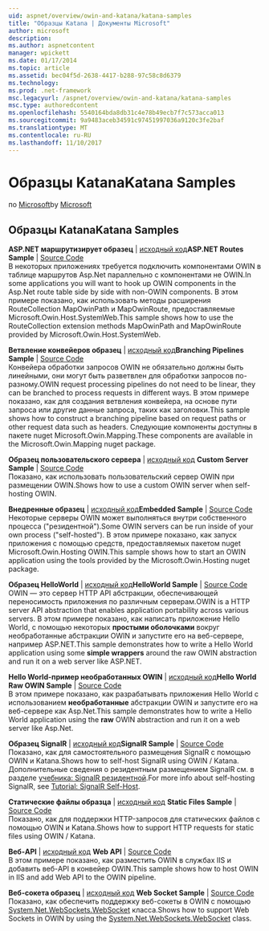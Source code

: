 ```yaml
---
uid: aspnet/overview/owin-and-katana/katana-samples
title: "Образцы Katana | Документы Microsoft"
author: microsoft
description: 
ms.author: aspnetcontent
manager: wpickett
ms.date: 01/17/2014
ms.topic: article
ms.assetid: bec04f5d-2638-4417-b288-97c58c8d6379
ms.technology: 
ms.prod: .net-framework
msc.legacyurl: /aspnet/overview/owin-and-katana/katana-samples
msc.type: authoredcontent
ms.openlocfilehash: 5540164bda8db31c4e78b49ecb7f7c573acca013
ms.sourcegitcommit: 9a9483aceb34591c97451997036a9120c3fe2baf
ms.translationtype: MT
ms.contentlocale: ru-RU
ms.lasthandoff: 11/10/2017
---
```

<a name="katana-samples"></a><span data-ttu-id="24c2c-102">Образцы Katana</span><span class="sxs-lookup"><span data-stu-id="24c2c-102">Katana Samples</span></span>
====================
<span data-ttu-id="24c2c-103">по [Microsoft](https://github.com/microsoft)</span><span class="sxs-lookup"><span data-stu-id="24c2c-103">by [Microsoft](https://github.com/microsoft)</span></span>

## <a name="katana-samples"></a><span data-ttu-id="24c2c-104">Образцы Katana</span><span class="sxs-lookup"><span data-stu-id="24c2c-104">Katana Samples</span></span>

<span data-ttu-id="24c2c-105">**ASP.NET маршрутизирует образец** | [исходный код](http://aspnet.codeplex.com/sourcecontrol/latest#Samples/Katana/AspNetRoutes/ReadMe.txt)</span><span class="sxs-lookup"><span data-stu-id="24c2c-105">**ASP.NET Routes Sample** | [Source Code](http://aspnet.codeplex.com/sourcecontrol/latest#Samples/Katana/AspNetRoutes/ReadMe.txt)</span></span>  
<span data-ttu-id="24c2c-106">В некоторых приложениях требуется подключить компонентами OWIN в таблице маршрутов Asp.Net параллельно с компонентами не OWIN.</span><span class="sxs-lookup"><span data-stu-id="24c2c-106">In some applications you will want to hook up OWIN components in the Asp.Net route table side by side with non-OWIN components.</span></span> <span data-ttu-id="24c2c-107">В этом примере показано, как использовать методы расширения RouteCollection MapOwinPath и MapOwinRoute, предоставляемые Microsoft.Owin.Host.SystemWeb.</span><span class="sxs-lookup"><span data-stu-id="24c2c-107">This sample shows how to use the RouteCollection extension methods MapOwinPath and MapOwinRoute provided by Microsoft.Owin.Host.SystemWeb.</span></span>

<span data-ttu-id="24c2c-108">**Ветвление конвейеров образец** | [исходный код](http://aspnet.codeplex.com/sourcecontrol/latest#Samples/Katana/BranchingPipelines/ReadMe.txt)</span><span class="sxs-lookup"><span data-stu-id="24c2c-108">**Branching Pipelines Sample** | [Source Code](http://aspnet.codeplex.com/sourcecontrol/latest#Samples/Katana/BranchingPipelines/ReadMe.txt)</span></span>  
<span data-ttu-id="24c2c-109">Конвейера обработки запросов OWIN не обязательно должны быть линейными, они могут быть разветвлен для обработки запросов по-разному.</span><span class="sxs-lookup"><span data-stu-id="24c2c-109">OWIN request processing pipelines do not need to be linear, they can be branched to process requests in different ways.</span></span> <span data-ttu-id="24c2c-110">В этом примере показано, как для создания ветвления конвейера, на основе пути запроса или другие данные запроса, таких как заголовки.</span><span class="sxs-lookup"><span data-stu-id="24c2c-110">This sample shows how to construct a branching pipeline based on request paths or other request data such as headers.</span></span> <span data-ttu-id="24c2c-111">Следующие компоненты доступны в пакете nuget Microsoft.Owin.Mapping.</span><span class="sxs-lookup"><span data-stu-id="24c2c-111">These components are available in the Microsoft.Owin.Mapping nuget package.</span></span>

<span data-ttu-id="24c2c-112">**Образец пользовательского сервера** | [исходный код](http://aspnet.codeplex.com/sourcecontrol/latest#Samples/Katana/CustomServer/MyCustomServer/CustomServer.cs) </span><span class="sxs-lookup"><span data-stu-id="24c2c-112">**Custom Server Sample** | [Source Code](http://aspnet.codeplex.com/sourcecontrol/latest#Samples/Katana/CustomServer/MyCustomServer/CustomServer.cs) </span></span>  
<span data-ttu-id="24c2c-113">Показано, как использовать пользовательский сервер OWIN при размещении OWIN.</span><span class="sxs-lookup"><span data-stu-id="24c2c-113">Shows how to use a custom OWIN server when self-hosting OWIN.</span></span>

<span data-ttu-id="24c2c-114">**Внедренные образец** | [исходный код](http://aspnet.codeplex.com/sourcecontrol/latest#Samples/Katana/Embedded/ReadMe.txt)</span><span class="sxs-lookup"><span data-stu-id="24c2c-114">**Embedded Sample** | [Source Code](http://aspnet.codeplex.com/sourcecontrol/latest#Samples/Katana/Embedded/ReadMe.txt)</span></span>  
<span data-ttu-id="24c2c-115">Некоторые серверы OWIN может выполняться внутри собственного процесса (&quot;резидентной&quot;).</span><span class="sxs-lookup"><span data-stu-id="24c2c-115">Some OWIN servers can be run inside of your own process (&quot;self-hosted&quot;).</span></span> <span data-ttu-id="24c2c-116">В этом примере показано, как запуск приложения с помощью средств, предоставляемых пакетом nuget Microsoft.Owin.Hosting OWIN.</span><span class="sxs-lookup"><span data-stu-id="24c2c-116">This sample shows how to start an OWIN application using the tools provided by the Microsoft.Owin.Hosting nuget package.</span></span>

<span data-ttu-id="24c2c-117">**Образец HelloWorld** | [исходный код](http://aspnet.codeplex.com/sourcecontrol/latest#Samples/Katana/HelloWorld/ReadMe.txt)</span><span class="sxs-lookup"><span data-stu-id="24c2c-117">**HelloWorld Sample** | [Source Code](http://aspnet.codeplex.com/sourcecontrol/latest#Samples/Katana/HelloWorld/ReadMe.txt)</span></span>  
<span data-ttu-id="24c2c-118">OWIN — это сервер HTTP API абстракции, обеспечивающей переносимость приложения по различным серверам.</span><span class="sxs-lookup"><span data-stu-id="24c2c-118">OWIN is a HTTP server API abstraction that enables application portability across various servers.</span></span> <span data-ttu-id="24c2c-119">В этом примере показано, как написать приложение Hello World, с помощью некоторых **простыми оболочками** вокруг необработанные абстракции OWIN и запустите его на веб-сервере, например ASP.NET.</span><span class="sxs-lookup"><span data-stu-id="24c2c-119">This sample demonstrates how to write a Hello World application using some **simple wrappers** around the raw OWIN abstraction and run it on a web server like ASP.NET.</span></span>

<span data-ttu-id="24c2c-120">**Hello World-пример необработанных OWIN** | [исходный код](http://aspnet.codeplex.com/sourcecontrol/latest#Samples/Katana/HelloWorldRawOwin/ReadMe.txt)</span><span class="sxs-lookup"><span data-stu-id="24c2c-120">**Hello World Raw OWIN Sample** | [Source Code](http://aspnet.codeplex.com/sourcecontrol/latest#Samples/Katana/HelloWorldRawOwin/ReadMe.txt)</span></span>  
<span data-ttu-id="24c2c-121">В этом примере показано, как разрабатывать приложения Hello World с использованием **необработанные** абстракции OWIN и запустите его на веб-сервере как Asp.Net.</span><span class="sxs-lookup"><span data-stu-id="24c2c-121">This sample demonstrates how to write a Hello World application using the **raw** OWIN abstraction and run it on a web server like Asp.Net.</span></span>

<span data-ttu-id="24c2c-122">**Образец SignalR** | [исходный код](http://aspnet.codeplex.com/sourcecontrol/latest#Samples/Katana/SignalR/Program.cs)</span><span class="sxs-lookup"><span data-stu-id="24c2c-122">**SignalR Sample** | [Source Code](http://aspnet.codeplex.com/sourcecontrol/latest#Samples/Katana/SignalR/Program.cs)</span></span>  
<span data-ttu-id="24c2c-123">Показано, как для самостоятельного размещения SignalR с помощью OWIN и Katana.</span><span class="sxs-lookup"><span data-stu-id="24c2c-123">Shows how to self-host SignalR using OWIN / Katana.</span></span> <span data-ttu-id="24c2c-124">Дополнительные сведения о резидентным размещением SignalR см. в разделе [учебника: SignalR резидентной](../../../signalr/overview/deployment/tutorial-signalr-self-host.md).</span><span class="sxs-lookup"><span data-stu-id="24c2c-124">For more info about self-hosting SignalR, see [Tutorial: SignalR Self-Host](../../../signalr/overview/deployment/tutorial-signalr-self-host.md).</span></span>

<span data-ttu-id="24c2c-125">**Статические файлы образца** | [исходный код](http://aspnet.codeplex.com/sourcecontrol/latest#Samples/Katana/StaticFilesSample/Startup.cs) </span><span class="sxs-lookup"><span data-stu-id="24c2c-125">**Static Files Sample** | [Source Code](http://aspnet.codeplex.com/sourcecontrol/latest#Samples/Katana/StaticFilesSample/Startup.cs) </span></span>  
<span data-ttu-id="24c2c-126">Показано, как для поддержки HTTP-запросов для статических файлов с помощью OWIN и Katana.</span><span class="sxs-lookup"><span data-stu-id="24c2c-126">Shows how to support HTTP requests for static files using OWIN / Katana.</span></span>

<span data-ttu-id="24c2c-127">**Веб-API** | [исходный код](http://aspnet.codeplex.com/sourcecontrol/latest#Samples/Katana/WebApi/ReadMe.txt) </span><span class="sxs-lookup"><span data-stu-id="24c2c-127">**Web API** | [Source Code](http://aspnet.codeplex.com/sourcecontrol/latest#Samples/Katana/WebApi/ReadMe.txt) </span></span>  
<span data-ttu-id="24c2c-128">В этом примере показано, как разместить OWIN в службах IIS и добавить веб-API в конвейер OWIN.</span><span class="sxs-lookup"><span data-stu-id="24c2c-128">This sample shows how to host OWIN in IIS and add Web API to the OWIN pipeline.</span></span>

<span data-ttu-id="24c2c-129">**Веб-сокета образец** | [исходный код](http://aspnet.codeplex.com/sourcecontrol/latest#Samples/Katana/WebSocketSample/WebSocketServer/Startup.cs) </span><span class="sxs-lookup"><span data-stu-id="24c2c-129">**Web Socket Sample** | [Source Code](http://aspnet.codeplex.com/sourcecontrol/latest#Samples/Katana/WebSocketSample/WebSocketServer/Startup.cs) </span></span>  
<span data-ttu-id="24c2c-130">Показано, как обеспечить поддержку веб-сокеты в OWIN с помощью [System.Net.WebSockets.WebSocket](https://msdn.microsoft.com/en-us/library/system.net.websockets.websocket(v=vs.110).aspx) класса.</span><span class="sxs-lookup"><span data-stu-id="24c2c-130">Shows how to support Web Sockets in OWIN by using the [System.Net.WebSockets.WebSocket](https://msdn.microsoft.com/en-us/library/system.net.websockets.websocket(v=vs.110).aspx) class.</span></span>
